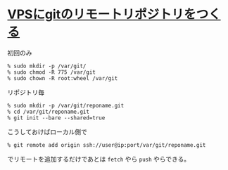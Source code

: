 # [VPSにgitのリモートリポジトリをつくる](/2013/10/06/vpsnigitfalserimotoripozitoriwotukuru.html)

初回のみ

```
% sudo mkdir -p /var/git/
% sudo chmod -R 775 /var/git
% sudo chown -R root:wheel /var/git
```

リポジトリ毎

```
% sudo mkdir -p /var/git/reponame.git
% cd /var/git/reponame.git
% git init --bare --shared=true
```

こうしておけばローカル側で

```
% git remote add origin ssh://user@ip:port/var/git/reponame.git
```

でリモートを追加するだけであとは `fetch` やら `push` やらできる。
